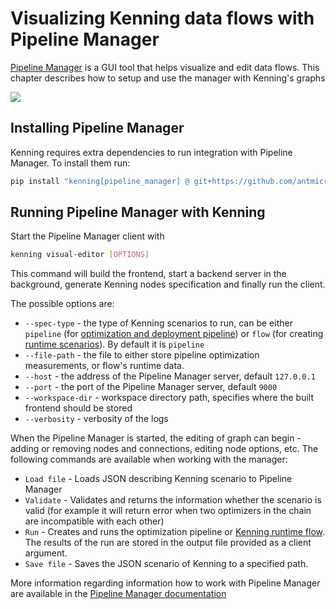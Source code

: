 # Visualizing Kenning data flows with Pipeline Manager

[Pipeline Manager](https://github.com/antmicro/kenning-pipeline-manager) is a GUI tool that helps visualize and edit data flows. This chapter describes how to setup and use the manager with Kenning's graphs

![](img/pipeline-manager-visualisation.png)

## Installing Pipeline Manager

Kenning requires extra dependencies to run integration with Pipeline Manager. To install them run:
```bash
pip install "kenning[pipeline_manager] @ git+https://github.com/antmicro/kenning.git"
```

## Running Pipeline Manager with Kenning

Start the Pipeline Manager client with

```bash
kenning visual-editor [OPTIONS]
```

This command will build the frontend, start a backend server in the background,
generate Kenning nodes specification and finally run the client.

The possible options are:

* `--spec-type` - the type of Kenning scenarios to run, can be either `pipeline` (for [optimization and deployment pipeline](json-scenarios)) or `flow` (for creating [runtime scenarios](kenning-flow)).
  By default it is `pipeline`
* `--file-path` - the file to either store pipeline optimization measurements, or flow's runtime data.
* `--host` - the address of the Pipeline Manager server, default `127.0.0.1`
* `--port` - the port of the Pipeline Manager server, default `9000`
* `--workspace-dir` - workspace directory path, specifies where the built frontend should be stored
* `--verbosity` - verbosity of the logs

When the Pipeline Manager is started, the editing of graph can begin - adding or removing nodes and connections, editing node options, etc. The following commands are available when working with the manager:
* `Load file` - Loads JSON describing Kenning scenario to Pipeline Manager
* `Validate` - Validates and returns the information whether the scenario is valid (for example it will return error when two optimizers in the chain are incompatible with each other)
* `Run` - Creates and runs the optimization pipeline or [Kenning runtime flow](kenning-flow).
  The results of the run are stored in the output file provided as a client argument.
* `Save file` - Saves the JSON scenario of Kenning to a specified path.

More information regarding information how to work with Pipeline Manager are available in the [Pipeline Manager documentation](https://antmicro.github.io/kenning-pipeline-manager/introduction.html)
